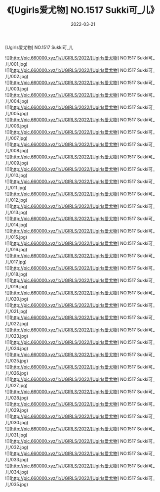﻿---
layout: post
title:  《[Ugirls爱尤物] NO.1517 Sukki可_儿》
date:   2022-03-21
img: http://pic.660000.xyz/1:/UGIRLS/2022/[Ugirls爱尤物] NO.1517 Sukki可_儿/000.jpg
categories: [美女, 清纯, 唯美]
---

[Ugirls爱尤物] NO.1517 Sukki可_儿

 ![](http://pic.660000.xyz/1:/UGIRLS/2022/[Ugirls爱尤物] NO.1517 Sukki可_儿/001.jpg) <br>![](http://pic.660000.xyz/1:/UGIRLS/2022/[Ugirls爱尤物] NO.1517 Sukki可_儿/002.jpg) <br>![](http://pic.660000.xyz/1:/UGIRLS/2022/[Ugirls爱尤物] NO.1517 Sukki可_儿/003.jpg) <br>![](http://pic.660000.xyz/1:/UGIRLS/2022/[Ugirls爱尤物] NO.1517 Sukki可_儿/004.jpg) <br>![](http://pic.660000.xyz/1:/UGIRLS/2022/[Ugirls爱尤物] NO.1517 Sukki可_儿/005.jpg) <br>![](http://pic.660000.xyz/1:/UGIRLS/2022/[Ugirls爱尤物] NO.1517 Sukki可_儿/006.jpg) <br>![](http://pic.660000.xyz/1:/UGIRLS/2022/[Ugirls爱尤物] NO.1517 Sukki可_儿/007.jpg) <br>![](http://pic.660000.xyz/1:/UGIRLS/2022/[Ugirls爱尤物] NO.1517 Sukki可_儿/008.jpg) <br>![](http://pic.660000.xyz/1:/UGIRLS/2022/[Ugirls爱尤物] NO.1517 Sukki可_儿/009.jpg) <br>![](http://pic.660000.xyz/1:/UGIRLS/2022/[Ugirls爱尤物] NO.1517 Sukki可_儿/010.jpg) <br>![](http://pic.660000.xyz/1:/UGIRLS/2022/[Ugirls爱尤物] NO.1517 Sukki可_儿/011.jpg) <br>![](http://pic.660000.xyz/1:/UGIRLS/2022/[Ugirls爱尤物] NO.1517 Sukki可_儿/012.jpg) <br>![](http://pic.660000.xyz/1:/UGIRLS/2022/[Ugirls爱尤物] NO.1517 Sukki可_儿/013.jpg) <br>![](http://pic.660000.xyz/1:/UGIRLS/2022/[Ugirls爱尤物] NO.1517 Sukki可_儿/014.jpg) <br>![](http://pic.660000.xyz/1:/UGIRLS/2022/[Ugirls爱尤物] NO.1517 Sukki可_儿/015.jpg) <br>![](http://pic.660000.xyz/1:/UGIRLS/2022/[Ugirls爱尤物] NO.1517 Sukki可_儿/016.jpg) <br>![](http://pic.660000.xyz/1:/UGIRLS/2022/[Ugirls爱尤物] NO.1517 Sukki可_儿/017.jpg) <br>![](http://pic.660000.xyz/1:/UGIRLS/2022/[Ugirls爱尤物] NO.1517 Sukki可_儿/018.jpg) <br>![](http://pic.660000.xyz/1:/UGIRLS/2022/[Ugirls爱尤物] NO.1517 Sukki可_儿/019.jpg) <br>![](http://pic.660000.xyz/1:/UGIRLS/2022/[Ugirls爱尤物] NO.1517 Sukki可_儿/020.jpg) <br>![](http://pic.660000.xyz/1:/UGIRLS/2022/[Ugirls爱尤物] NO.1517 Sukki可_儿/021.jpg) <br>![](http://pic.660000.xyz/1:/UGIRLS/2022/[Ugirls爱尤物] NO.1517 Sukki可_儿/022.jpg) <br>![](http://pic.660000.xyz/1:/UGIRLS/2022/[Ugirls爱尤物] NO.1517 Sukki可_儿/023.jpg) <br>![](http://pic.660000.xyz/1:/UGIRLS/2022/[Ugirls爱尤物] NO.1517 Sukki可_儿/024.jpg) <br>![](http://pic.660000.xyz/1:/UGIRLS/2022/[Ugirls爱尤物] NO.1517 Sukki可_儿/025.jpg) <br>![](http://pic.660000.xyz/1:/UGIRLS/2022/[Ugirls爱尤物] NO.1517 Sukki可_儿/026.jpg) <br>![](http://pic.660000.xyz/1:/UGIRLS/2022/[Ugirls爱尤物] NO.1517 Sukki可_儿/027.jpg) <br>![](http://pic.660000.xyz/1:/UGIRLS/2022/[Ugirls爱尤物] NO.1517 Sukki可_儿/028.jpg) <br>![](http://pic.660000.xyz/1:/UGIRLS/2022/[Ugirls爱尤物] NO.1517 Sukki可_儿/029.jpg) <br>![](http://pic.660000.xyz/1:/UGIRLS/2022/[Ugirls爱尤物] NO.1517 Sukki可_儿/030.jpg) <br>![](http://pic.660000.xyz/1:/UGIRLS/2022/[Ugirls爱尤物] NO.1517 Sukki可_儿/031.jpg) <br>![](http://pic.660000.xyz/1:/UGIRLS/2022/[Ugirls爱尤物] NO.1517 Sukki可_儿/032.jpg) <br>![](http://pic.660000.xyz/1:/UGIRLS/2022/[Ugirls爱尤物] NO.1517 Sukki可_儿/033.jpg) <br>![](http://pic.660000.xyz/1:/UGIRLS/2022/[Ugirls爱尤物] NO.1517 Sukki可_儿/034.jpg) <br>![](http://pic.660000.xyz/1:/UGIRLS/2022/[Ugirls爱尤物] NO.1517 Sukki可_儿/035.jpg) <br>